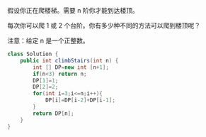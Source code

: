 假设你正在爬楼梯。需要 n 阶你才能到达楼顶。

每次你可以爬 1 或 2 个台阶。你有多少种不同的方法可以爬到楼顶呢？

注意：给定 n 是一个正整数。
```java
class Solution {
    public int climbStairs(int n) {
        int [] DP=new int [n+1];
        if(n<3) return n;
        DP[1]=1;
        DP[2]=2;
        for(int i=3;i<=n;i++){
            DP[i]=DP[i-2]+DP[i-1];
        }
        return DP[n];
    }
}
```
